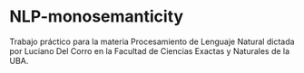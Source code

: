 # NLP-monosemanticity
Trabajo práctico para la materia Procesamiento de Lenguaje Natural dictada por Luciano Del Corro en la Facultad de Ciencias Exactas y Naturales de la UBA.
